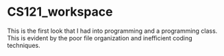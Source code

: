 # CS121_workspace
This is the first look that I had into programming and a programming class. 
This is evident by the poor file organization and inefficient coding techniques. 
